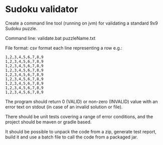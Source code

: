 # Sudoku validator

Create a command line tool (running on jvm) for validating a standard 9x9 Sudoku puzzle.

Command line: validate.bat puzzleName.txt

File format: csv format each line representing a row e.g.:

```
1,2,3,4,5,6,7,8,9
1,2,3,4,5,6,7,8,9
1,2,3,4,5,6,7,8,9
1,2,3,4,5,6,7,8,9
1,2,3,4,5,6,7,8,9
1,2,3,4,5,6,7,8,9
1,2,3,4,5,6,7,8,9
1,2,3,4,5,6,7,8,9
1,2,3,4,5,6,7,8,9
```

The program should return 0 (VALID) or non-zero (INVALID) value with an error text on stdout (in case of an invalid solution or file).

There should be unit tests covering a range of error conditions, and the project should be maven or gradle based.

It should be possible to unpack the code from a zip, generate test report, build it and use a batch file to call the code from a packaged jar.
